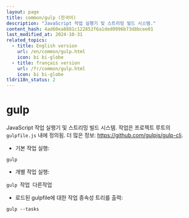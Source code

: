 ```yaml
---
layout: page
title: common/gulp (한국어)
description: "JavaScript 작업 실행기 및 스트리밍 빌드 시스템."
content_hash: 4ad60ea8881c122852f6a1ded0996b73d8bcee01
last_modified_at: 2024-10-31
related_topics:
  - title: English version
    url: /en/common/gulp.html
    icon: bi bi-globe
  - title: français version
    url: /fr/common/gulp.html
    icon: bi bi-globe
tldri18n_status: 2
---
```

# gulp

JavaScript 작업 실행기 및 스트리밍 빌드 시스템.
작업은 프로젝트 루트의 `gulpfile.js` 내에 정의됨.
더 많은 정보: <https://github.com/gulpjs/gulp-cli>.

- 기본 작업 실행:

`gulp`

- 개별 작업 실행:

`gulp `<span class="tldr-var badge badge-pill bg-dark-lm bg-white-dm text-white-lm text-dark-dm font-weight-bold">작업</span>` `<span class="tldr-var badge badge-pill bg-dark-lm bg-white-dm text-white-lm text-dark-dm font-weight-bold">다른작업</span>

- 로드된 gulpfile에 대한 작업 종속성 트리를 출력:

`gulp --tasks`
